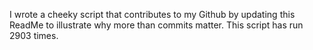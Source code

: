 I wrote a cheeky script that contributes to my Github by updating this ReadMe to illustrate why more than commits matter. This script has run 2903 times.